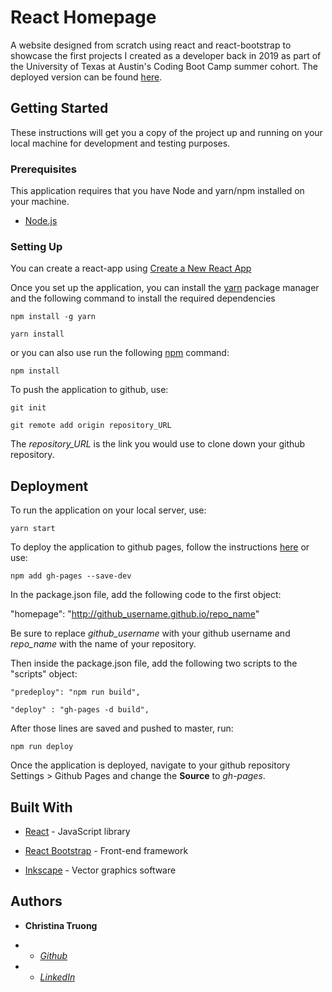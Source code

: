 
  

# React Homepage

  

A website designed from scratch using react and react-bootstrap to showcase the first projects I created as a developer back in 2019 as part of the University of Texas at Austin's Coding Boot Camp summer cohort. The deployed version can be found [here]([https://christinaqtruong.github.io/reacthomepage](https://christinaqtruong.github.io/reacthomepage)).

  

## Getting Started

  

These instructions will get you a copy of the project up and running on your local machine for development and testing purposes.

  

### Prerequisites

This application requires that you have Node and yarn/npm installed on your machine.

-  [Node.js]([https://nodejs.org/en/](https://nodejs.org/en/))

  

### Setting Up

  

You can create a react-app using [Create a New React App](https://reactjs.org/docs/create-a-new-react-app.html)

  

Once you set up the application, you can install the [yarn]([https://yarnpkg.com/](https://yarnpkg.com/)) package manager and the following command to install the required dependencies

```
npm install -g yarn

yarn install
```

or you can also use run the following [npm](https://www.npmjs.com/) command:

  

```
npm install
```

To push the application to github, use:
````
git init

git remote add origin repository_URL
````
  

The *repository_URL* is the link you would use to clone down your github repository.

  

## Deployment

  

To run the application on your local server, use:
````
yarn start
````

To deploy the application to github pages, follow the instructions [here](https://blog.usejournal.com/how-to-deploy-your-react-app-into-github-pages-b2c96292b18e) or use:

````
npm add gh-pages --save-dev
````

In the package.json file, add the following code to the first object:

  

"homepage": "http://github_username.github.io/repo_name"

Be sure to replace *github_username* with your github username and *repo_name* with the name of your repository.

  

Then inside the package.json file, add the following two scripts to the "scripts" object:

  
````
"predeploy": "npm run build",

"deploy" : "gh-pages -d build",
````
  

After those lines are saved and pushed to master, run:
````
npm run deploy
````

Once the application is deployed, navigate to your github repository Settings > Github Pages and change the **Source** to *gh-pages*.

  

## Built With

  

*  [React]([https://reactjs.org/docs/create-a-new-react-app.html](https://reactjs.org/docs/create-a-new-react-app.html)) - JavaScript library

*  [React Bootstrap]([https://react-bootstrap.github.io/](https://react-bootstrap.github.io/)) - Front-end framework

*  [Inkscape]([[https://inkscape.org/](https://inkscape.org/)]([https://inkscape.org/](https://inkscape.org/))) - Vector graphics software

  

## Authors

  

*  **Christina Truong**

*  -  [*Github* ](github.com/christinaqtruong)

*  -  [*LinkedIn* ](linkedin.com/in/christinaqtruong)